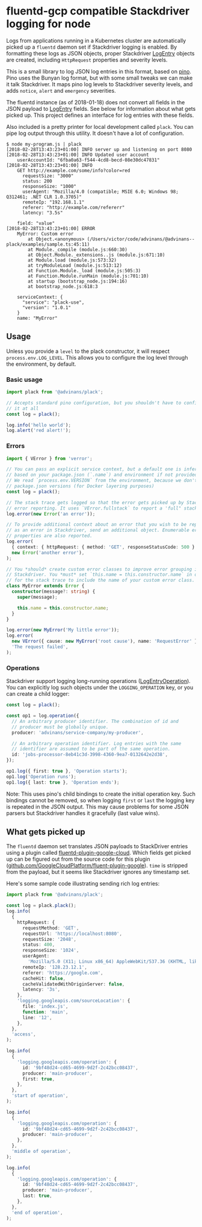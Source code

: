 # fluentd-gcp compatible Stackdriver logging for node

Logs from applications running in a Kubernetes cluster are automatically picked up a `fluentd` daemon set if Stackdriver logging is enabled. By formatting these logs as JSON objects, proper Stackdriver [LogEntry][logentry] objects are created, including `HttpRequest` properties and severity levels.

This is a small library to log JSON log entries in this format, based on [pino][pino]. Pino uses the Bunyan log format, but with some small tweaks we can make it talk Stackdriver. It maps pino log levels to Stackdriver severity levels, and adds `notice`, `alert` and `emergency` severities.

The fluentd instance (as of 2018-01-18) does not convert all fields in the JSON payload to [LogEntry][logentry] fields. See below for information about what gets picked up. This project defines an interface for log entries with these fields.

Also included is a pretty printer for local development called `plack`. You can pipe log output through this utility. It doesn't have a lot of configuration.

```shell
$ node my-program.js | plack
[2018-02-28T13:43:23+01:00] INFO server up and listening on port 8080
[2018-02-28T13:43:23+01:00] INFO Updated user account
    userAccountId: "6fba0a63-f544-4cd8-becd-08e30dc47831"
[2018-02-28T13:43:23+01:00] INFO
    GET http://example.com/some/info?color=red
      requestSize: "3000"
      status: 200
      responseSize: "1000"
      userAgent: "Mozilla/4.0 (compatible; MSIE 6.0; Windows 98; Q312461; .NET CLR 1.0.3705)"
      remoteIp: "192.168.1.1"
      referer: "http://example.com/refererr"
      latency: "3.5s"

    field: "value"
[2018-02-28T13:43:23+01:00] ERROR
    MyError: Custom error
        at Object.<anonymous> (/Users/victor/code/advinans/@advinans--plack/examples/sample.ts:45:11)
        at Module._compile (module.js:660:30)
        at Object.Module._extensions..js (module.js:671:10)
        at Module.load (module.js:573:32)
        at tryModuleLoad (module.js:513:12)
        at Function.Module._load (module.js:505:3)
        at Function.Module.runMain (module.js:701:10)
        at startup (bootstrap_node.js:194:16)
        at bootstrap_node.js:618:3

    serviceContext: {
      "service": "plack-use",
      "version": "1.0.1"
    }
    name: "MyError"
```

## Usage

Unless you provide a `level` to the plack constructor, it will respect `process.env.LOG_LEVEL`. This allows you to configure the log level through the environment, by default.

### Basic usage

```typescript
import plack from '@advinans/plack';

// Accepts standard pino configuration, but you shouldn't have to configure
// it at all
const log = plack();

log.info('hello world');
log.alert('red alert!');
```

### Errors

```typescript
import { VError } from 'verror';

// You can pass an explicit service context, but a default one is inferred
// based on your package.json (`.name`) and environment if not provided.
// We read `process.env.VERSION` from the environment, because we don't bump
// package.json versions (for Docker layering purposes)
const log = plack();

// The stack trace gets logged so that the error gets picked up by Stackdriver
// error reporting. It uses `VError.fullstack` to report a 'full" stack trace.
log.error(new Error('an error'));

// To provide additional context about an error that you wish to be reported
// as an error in Stackdriver, send an additional object. Enumerable error
// properties are also reported.
log.error(
  { context: { httpRequest: { method: 'GET', responseStatusCode: 500 } } },
  new Error('another error'),
);

// You *should* create custom error classes to improve error grouping in
// Stackdriver. You *must* set `this.name = this.constructor.name` in order
// for the stack trace to include the name of your custom error class.
class MyError extends Error {
  constructor(message?: string) {
    super(message);

    this.name = this.constructor.name;
  }
}

log.error(new MyError('My little error'));
log.error(
  new VError({ cause: new MyError('root cause'), name: 'RequestError' }),
  'The request failed',
);
```

### Operations

Stackdriver support logging long-running operations ([LogEntryOperation](https://cloud.google.com/logging/docs/reference/v2/rest/v2/LogEntry#LogEntryOperation)). You can explicitly log such objects under the `LOGGING_OPERATION` key, or you can create a child logger:

```typescript
const log = plack();

const op1 = log.operation({
  // An arbitrary producer identifier. The combination of id and
  // producer must be globally unique.
  producer: 'advinans/service-company/my-producer',

  // An arbitrary operation identifier. Log entries with the same
  // identifier are assumed to be part of the same operation.
  id: 'jobs-processor-8eb41c3d-3998-4360-9ea7-0132642e2d38',
});

op1.log({ first: true }, 'Operation starts');
op1.log('Operation runs');
op1.log({ last: true }, 'Operation ends');
```

Note: This uses pino's child bindings to create the initial operation key. Such bindings cannot be removed, so when logging `first` or `last` the logging key is repeated in the JSON output. This may cause problems for some JSON parsers but Stackdriver handles it gracefully (last value wins).

## What gets picked up

The `fluentd` daemon set translates JSON payloads to StackDriver entries using a plugin called [fluentd-plugin-google-cloud][fluentd-plugin-google-cloud]. Which fields get picked up can be figured out from the source code for this plugin ([github.com/GoogleCloudPlatform/fluent-plugin-google][fluentd-plugin-google-cloud-plugin]). `time` is stripped from the payload, but it seems like Stackdriver ignores any timestamp set.

Here's some sample code illustrating sending rich log entries:

```typescript
import plack from '@advinans/plack';

const log = plack.plack();
log.info(
  {
    httpRequest: {
      requestMethod: 'GET',
      requestUrl: 'https://localhost:8080',
      requestSize: '2048',
      status: 400,
      responseSize: '1024',
      userAgent:
        'Mozilla/5.0 (X11; Linux x86_64) AppleWebKit/537.36 (KHTML, like Gecko) Chrome/51.0.2704.103 Safari/537.36',
      remoteIp: '128.23.12.1',
      referer: 'https://google.com',
      cacheHit: false,
      cacheValidatedWithOriginServer: false,
      latency: '3s',
    },
    'logging.googleapis.com/sourceLocation': {
      file: 'index.js',
      function: 'main',
      line: '12',
    },
  },
  'access',
);

log.info(
  {
    'logging.googleapis.com/operation': {
      id: '9bf48d24-cd65-4699-9d2f-2c42bcc08437',
      producer: 'main-producer',
      first: true,
    },
  },
  'start of operation',
);

log.info(
  {
    'logging.googleapis.com/operation': {
      id: '9bf48d24-cd65-4699-9d2f-2c42bcc08437',
      producer: 'main-producer',
    },
  },
  'middle of operation',
);

log.info(
  {
    'logging.googleapis.com/operation': {
      id: '9bf48d24-cd65-4699-9d2f-2c42bcc08437',
      producer: 'main-producer',
      last: true,
    },
  },
  'end of operation',
);
```

[logentry]: https://cloud.google.com/logging/docs/reference/v2/rest/v2/LogEntry
[pino]: https://github.com/pinojs/pino
[fluentd-plugin-google-cloud]: https://github.com/GoogleCloudPlatform/fluent-plugin-google-cloud
[fluentd-plugin-google-cloud-plugin]: https://github.com/GoogleCloudPlatform/fluent-plugin-google-cloud/blob/master/lib/fluent/plugin/out_google_cloud.rb#L115
